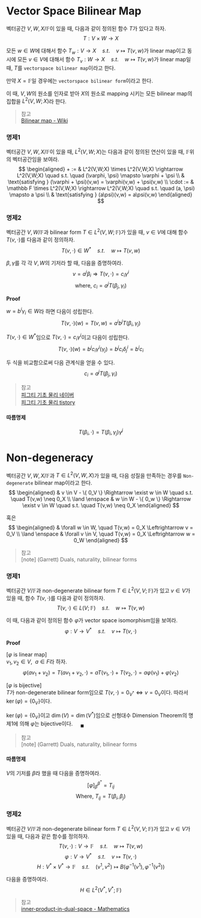 # Vector Space Bilinear Map
벡터공간 $V,W,X / \mathbb F$이 있을 때, 다음과 같이 정의된 함수 $T$가 있다고 하자.
$$ T : V \times W \rightarrow X $$

모든 $w \in W$에 대해서 함수 $T_w : V \rightarrow X \quad s.t. \quad v \mapsto T(v,w)$가 linear map이고 동시에 모든 $v \in V$에 대해서 함수 $T_v : W \rightarrow X \quad s.t. \quad w \mapsto T(v,w)$가 linear map일 때, $T$를 `vectorspace bilinear map`이라고 한다.

만약 $X = \mathbb F$일 경우에는 `vectorspace bilinear form`이라고 한다.

이 때, $V,W$의 원소를 인자로 받아 $X$의 원소로 mapping 시키는 모든 bilinear map의 집합을 $L^2(V,W; X)$라 한다.



> 참고  
> [Bilinear map - Wiki](https://en.wikipedia.org/wiki/Bilinear_map)


### 명제1
벡터공간 $V,W,X / \mathbb F$이 있을 때, $L^2(V,W; X)$는 다음과 같이 정의된 연산이 있을 때, $\mathbb F$위의 벡터공간임을 보여라.
$$ \begin{aligned} + := & L^2(V,W;X) \times L^2(V,W;X) \rightarrow L^2(V,W;X) \quad s.t. \quad (\varphi, \psi) \mapsto \varphi + \psi \\ & \text{satisfying } (\varphi + \psi)(v,w) = \varphi(v,w) + \psi(v,w) \\ \cdot := & \mathbb F \times L^2(V,W;X) \rightarrow L^2(V,W;X) \quad s.t. \quad (a, \psi) \mapsto a \psi \\ & \text{satisfying } (a\psi)(v,w) = a\psi(v,w) \end{aligned}  $$

### 명제2
벡터공간 $V,W / \mathbb F$과 bilinear form $T \in L^2(V, W; \mathbb F)$가 있을 때, $v \in V$에 대해 함수 $T(v, \cdot)$를 다음과 같이 정의하자.
$$ T(v, \cdot) \in W^* \quad s.t. \quad w \mapsto T(v,w) $$

$\beta, \gamma$를 각 각 $V,W$의 기저라 할 때, 다음을 증명하여라.
$$ v = a^i \beta_i \Rightarrow T(v,\cdot) = c_i\gamma^i $$
$$ \text{where, } c_i = a^jT(\beta_j,\gamma_i) $$

**Proof**

$w = b^i \gamma_i \in W$라 하면 다음이 성립한다.
$$ T(v,\cdot)(w) = T(v,w) = a^ib^jT(\beta_i,\gamma_j) $$

$T(v,\cdot) \in W^*$임으로 $T(v, \cdot) = c_i \gamma^i$이고 다음이 성립한다.
$$ T(v,\cdot)(w) = b^j c_i \gamma^i(\gamma_j) = b^j c_i \delta^i_j = b^i c_i $$

두 식을 비교함으로써 다음 관계식을 얻을 수 있다.
$$ c_i = a^jT(\beta_j,\gamma_i) $$

> 참고  
> [피그티 기초 물리 네이버](https://m.blog.naver.com/PostView.naver?blogId=defxgenh&logNo=50191387615)  
> [피그티 기초 물리 tistory](https://elementary-physics.tistory.com/155)  

#### 따름명제
$$ T(\beta_i, \cdot) = T(\beta_i,\gamma_j)\gamma^j $$

# Non-degeneracy
벡터공간 $V,W,X / \mathbb F$과 $T \in L^2(V,W,X)$가 있을 때, 다음 성질을 만족하는 경우를 `Non-degenerate` bilinear map이라고 한다.
$$ \begin{aligned} & v \in V - \{ 0_V \} \Rightarrow \exist w \in W \quad s.t. \quad T(v,w) \neq 0_X \\ \land \enspace & w \in W - \{ 0_w \} \Rightarrow \exist v \in W \quad s.t. \quad T(v,w) \neq 0_X \end{aligned} $$

혹은
$$ \begin{aligned} & \forall w \in W, \quad  T(v,w) = 0_X \Leftrightarrow v = 0_V \\ \land \enspace & \forall v \in V, \quad  T(v,w) = 0_X \Leftrightarrow w = 0_W \end{aligned} $$

> 참고  
> [note] (Garrett) Duals, naturality, bilinear forms

### 명제1
벡터공간 $V/ \mathbb F$과 non-degenerate bilinear form $T \in L^2(V,V;\mathbb F)$가 있고 $v \in V$가 있을 때, 함수 $T(v, \cdot)$를 다음과 같이 정의하자.
$$ T(v, \cdot) \in L(V ;\mathbb F) \quad s.t. \quad w \mapsto T(v,w) $$

이 때, 다음과 같이 정의된 함수 $\varphi$가 vector space isomorphism임을 보여라.
$$ \varphi : V \rightarrow V^* \quad s.t. \quad v \mapsto T(v, \cdot) $$

**Proof**

[$\varphi$ is linear map]  
$v_1,v_2 \in V, \enspace a \in F$라 하자.
$$ \varphi(av_1 + v_2) = T(av_1+v_2, \cdot) = aT(v_1, \cdot)+T(v_2, \cdot) = a\varphi(v_1) + \varphi(v_2)  $$

[$\varphi$ is bijective]  
$T$가 non-degenerate bilinear form임으로 $T(v,\cdot) = 0_{V^*} \Leftrightarrow v = 0_V$이다. 따라서 $\ker(\varphi) = \{ 0_V \}$이다.

$\ker(\varphi) = \{ 0_V \}$이고 $\dim(V) = \dim(V^*)$임으로 선형대수 Dimension Theorem의 명제1에 의해 $\varphi$는 bijective이다. $\quad {_\blacksquare}$

> 참고  
> [note] (Garrett) Duals, naturality, bilinear forms

#### 따름명제
$V$의 기저를 $\beta$라 했을 때 다음을 증명하여라.
$$ [\varphi]^{\beta^*}_{\beta} = T_{ij} $$
$$ \text{Where, } T_{ij} = T(\beta_i, \beta_j) $$


### 명제2
벡터공간 $V/ \mathbb F$과 non-degenerate bilinear form $T \in L^2(V,V;\mathbb F)$가 있고 $v \in V$가 있을 때, 다음과 같은 함수를 정의하자.
$$ T(v, \cdot) : V \rightarrow \mathbb F \quad s.t. \quad w \mapsto T(v,w) $$
$$ \varphi : V \rightarrow V^* \quad s.t. \quad v \mapsto T(v, \cdot) $$
$$ H : V^* \times V^* \rightarrow \mathbb F \quad s.t. \quad (v^1,v^2) \mapsto B(\varphi^{-1}(v^1), \varphi^{-1}(v^2)) $$

다음을 증명하여라.
$$ H \in L^2(V^*,V^*; \mathbb F) $$

> 참고  
> [inner-product-in-dual-space - Mathematics](https://math.stackexchange.com/questions/3486532/inner-product-in-dual-space)